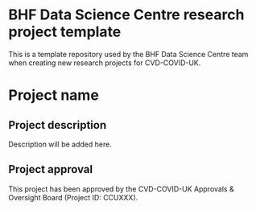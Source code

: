 # BHF Data Science Centre research project template

This is a template repository used by the BHF Data Science Centre team when creating new research projects for CVD-COVID-UK.

# Project name

## Project description

Description will be added here.

## Project approval

This project has been approved by the CVD-COVID-UK Approvals & Oversight Board (Project ID: CCUXXX).
